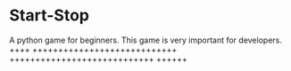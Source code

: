# Start-Stop
A python game for beginners. This game is very important for developers.
++++
++++++++++++++++++++++++++++
++++++++++++++++++++++++++++
++++++

